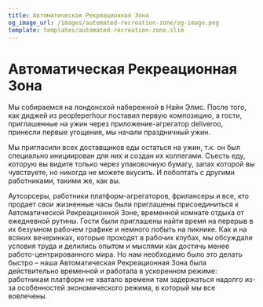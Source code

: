 ```yaml
---
title: Автоматическая Рекреационная Зона
og_image_url: /images/automated-recreation-zone/og-image.png
template: templates/automated-recreation-zone.slim
---
```


# Автоматическая Рекреационная Зона #
Мы собираемся на лондонской набережной в Найн Элмс. После того, как диджей из peopleperhour поставил первую композицию, а гости, приглашенные на ужин через приложение-агрегатор deliveroo, принесли первые угощения, мы начали праздничный ужин.

Мы пригласили всех доставщиков еды остаться на ужин, т.к. он был специально инициирован для них и создан их коллегами. Съесть еду, которую вы видите только через упаковочную бумагу, запах которой вы чувствуете, но никогда не можете вкусить. И поболтать с другими работниками, такими же, как вы.

Аутсорсеры, работники платформ-агрегаторов, фрилансеры и все, кто продает свои жизненные часы были приглашены присоединиться к Автоматической Рекреационной Зоне, временной комнате отдыха от ежедневной рутины. Гости были приглашены найти время на перерыв в их безумном рабочем графике и немного побыть на пикнике. Как и на всяких вечеринках, которые проходят в рабочих клубах, мы обсуждали условия труда и делились опытом и мыслями как достичь менее работо-центрированного мира. Но нам необходимо было это делать быстро – наша Автоматическая Рекреационная Зона была действительно временной и работала в ускоренном режиме: работникам платформ не хватало времени там задержаться надолго из-за особенностей экономического режима, в который мы все вовлечены.
